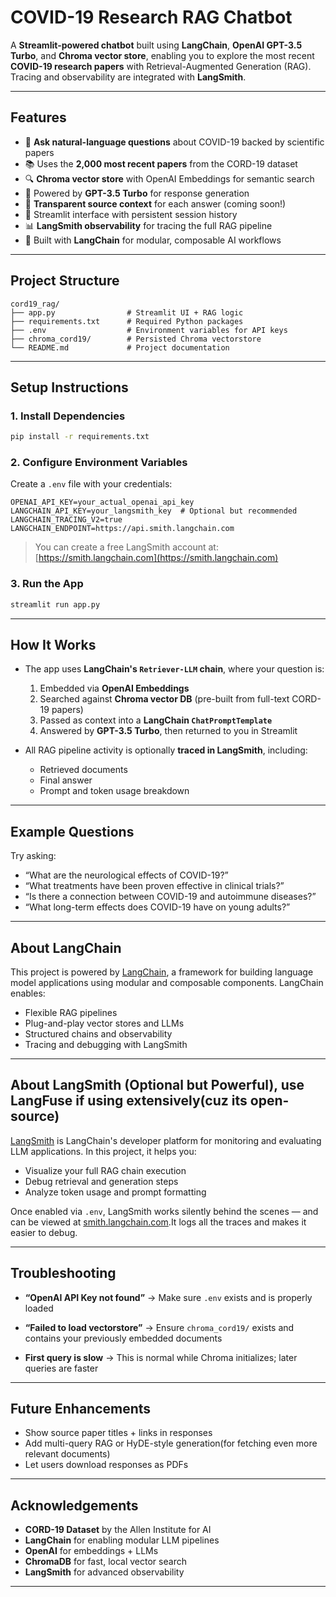 # COVID-19 Research RAG Chatbot

A **Streamlit-powered chatbot** built using **LangChain**, **OpenAI GPT-3.5 Turbo**, and **Chroma vector store**, enabling you to explore the most recent **COVID-19 research papers** with Retrieval-Augmented Generation (RAG). Tracing and observability are integrated with **LangSmith**.

---

## Features

* 🤖 **Ask natural-language questions** about COVID-19 backed by scientific papers
* 📚 Uses the **2,000 most recent papers** from the CORD-19 dataset
* 🔍 **Chroma vector store** with OpenAI Embeddings for semantic search
* 🧠 Powered by **GPT-3.5 Turbo** for response generation
* 🧾 **Transparent source context** for each answer (coming soon!)
* 💬 Streamlit interface with persistent session history
* 📊 **LangSmith observability** for tracing the full RAG pipeline
* 🧩 Built with **LangChain** for modular, composable AI workflows

---

## Project Structure

```
cord19_rag/
├── app.py                # Streamlit UI + RAG logic
├── requirements.txt      # Required Python packages
├── .env                  # Environment variables for API keys
├── chroma_cord19/        # Persisted Chroma vectorstore
└── README.md             # Project documentation
```

---

## Setup Instructions

### 1.  Install Dependencies

```bash
pip install -r requirements.txt
```

### 2.  Configure Environment Variables

Create a `.env` file with your credentials:

```env
OPENAI_API_KEY=your_actual_openai_api_key
LANGCHAIN_API_KEY=your_langsmith_key  # Optional but recommended
LANGCHAIN_TRACING_V2=true
LANGCHAIN_ENDPOINT=https://api.smith.langchain.com
```

> You can create a free LangSmith account at: [https://smith.langchain.com](https://smith.langchain.com)

### 3.  Run the App

```bash
streamlit run app.py
```

---

##  How It Works

* The app uses **LangChain's `Retriever-LLM` chain**, where your question is:

  1. Embedded via **OpenAI Embeddings**
  2. Searched against **Chroma vector DB** (pre-built from full-text CORD-19 papers)
  3. Passed as context into a **LangChain `ChatPromptTemplate`**
  4. Answered by **GPT-3.5 Turbo**, then returned to you in Streamlit

* All RAG pipeline activity is optionally **traced in LangSmith**, including:

  * Retrieved documents
  * Final answer
  * Prompt and token usage breakdown

---

## Example Questions

Try asking:

* “What are the neurological effects of COVID-19?”
* “What treatments have been proven effective in clinical trials?”
* “Is there a connection between COVID-19 and autoimmune diseases?”
* “What long-term effects does COVID-19 have on young adults?”

---

##  About LangChain

This project is powered by [LangChain](https://docs.langchain.com), a framework for building language model applications using modular and composable components. LangChain enables:

* Flexible RAG pipelines
* Plug-and-play vector stores and LLMs
* Structured chains and observability
* Tracing and debugging with LangSmith

---

##  About LangSmith (Optional but Powerful), use LangFuse if using extensively(cuz its open-source)

[LangSmith](https://smith.langchain.com) is LangChain's developer platform for monitoring and evaluating LLM applications. In this project, it helps you:

* Visualize your full RAG chain execution
* Debug retrieval and generation steps
* Analyze token usage and prompt formatting

Once enabled via `.env`, LangSmith works silently behind the scenes — and can be viewed at [smith.langchain.com](https://smith.langchain.com).It logs all the traces and makes it easier to debug.

---

## Troubleshooting

* **“OpenAI API Key not found”**
  → Make sure `.env` exists and is properly loaded

* **“Failed to load vectorstore”**
  → Ensure `chroma_cord19/` exists and contains your previously embedded documents

* **First query is slow**
  → This is normal while Chroma initializes; later queries are faster

---

## Future Enhancements

* Show source paper titles + links in responses
* Add multi-query RAG or HyDE-style generation(for fetching even more relevant documents)
* Let users download responses as PDFs

---

## Acknowledgements

* **CORD-19 Dataset** by the Allen Institute for AI
* **LangChain** for enabling modular LLM pipelines
* **OpenAI** for embeddings + LLMs
* **ChromaDB** for fast, local vector search
* **LangSmith** for advanced observability

---